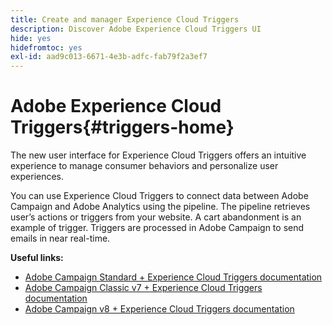 ```yaml
---
title: Create and manager Experience Cloud Triggers
description: Discover Adobe Experience Cloud Triggers UI
hide: yes
hidefromtoc: yes
exl-id: aad9c013-6671-4e3b-adfc-fab79f2a3ef7
---
```

# Adobe Experience Cloud Triggers{#triggers-home}

The new user interface for Experience Cloud Triggers offers an intuitive experience to manage consumer behaviors and personalize user experiences.

You can use Experience Cloud Triggers to connect data between Adobe Campaign and Adobe Analytics using the pipeline. The pipeline retrieves user’s actions or triggers from your website. A cart abandonment is an example of trigger. Triggers are processed in Adobe Campaign to send emails in near real-time.


**Useful links:**

* [Adobe Campaign Standard + Experience Cloud Triggers documentation](https://experienceleague.adobe.com/docs/campaign-standard/using/integrating-with-adobe-cloud/working-with-campaign-and-triggers/about-adobe-experience-cloud-triggers.html)
* [Adobe Campaign Classic v7 + Experience Cloud Triggers documentation](https://experienceleague.adobe.com/docs/campaign-classic/using/integrating-with-adobe-experience-cloud/experience-triggers/about-triggers.html)
* [Adobe Campaign v8 + Experience Cloud Triggers documentation](https://experienceleague.adobe.com/docs/campaign/campaign-v8/connect/ac-triggers.html)
